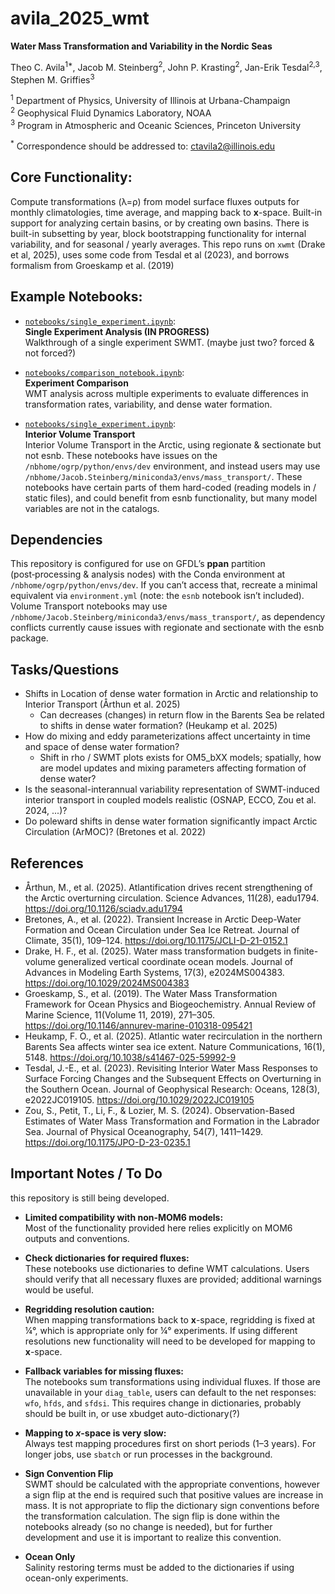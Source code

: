 # avila_2025_wmt
**Water Mass Transformation and Variability in the Nordic Seas** 

Theo C. Avila<sup>1*</sup>, Jacob M. Steinberg<sup>2</sup>, John P. Krasting<sup>2</sup>, Jan-Erik Tesdal<sup>2,3</sup>, Stephen M. Griffies<sup>3</sup><br> 

<sup>1</sup> Department of Physics, University of Illinois at Urbana-Champaign  
<sup>2</sup> Geophysical Fluid Dynamics Laboratory, NOAA  
<sup>3</sup> Program in Atmospheric and Oceanic Sciences, Princeton University    

<sup>*</sup> Correspondence should be addressed to: ctavila2@illinois.edu  

## Core Functionality:

  Compute transformations (λ=ρ) from model surface fluxes outputs for monthly climatologies, time average, and mapping back to **x**-space. Built-in support for analyzing certain basins, or by creating own basins. There is built-in subsetting by year, block bootstrapping functionality for internal variability, and for seasonal / yearly averages. This repo runs on `xwmt` (Drake et al, 2025), uses some code from Tesdal et al (2023), and borrows formalism from Groeskamp et al. (2019)

## Example Notebooks:

- [`notebooks/single_experiment.ipynb`](notebooks/single_experiment.ipynb):  
  **Single Experiment Analysis (IN PROGRESS)**  
  Walkthrough of a single experiment SWMT. (maybe just two? forced & not forced?)

- [`notebooks/comparison_notebook.ipynb`](notebooks/comparison_notebook.ipynb):  
  **Experiment Comparison**  
  WMT analysis across multiple experiments to evaluate differences in transformation rates, variability, and dense water formation.

- [`notebooks/single_experiment.ipynb`](notebooks/volume_transport_regionate/):  
  **Interior Volume Transport**  
  Interior Volume Transport in the Arctic, using regionate & sectionate but not esnb. These notebooks have issues on the `/nbhome/ogrp/python/envs/dev` environment, and instead users may use `/nbhome/Jacob.Steinberg/miniconda3/envs/mass_transport/`. These notebooks have certain parts of them hard-coded (reading models in / static files), and could benefit from esnb functionality, but many model variables are not in the catalogs. 

## Dependencies 

This repository is configured for use on GFDL’s **ppan** partition (post‑processing & analysis nodes) with the Conda environment at `/nbhome/ogrp/python/envs/dev`. If you can’t access that, recreate a minimal equivalent via `environment.yml` (note: the `esnb` notebook isn’t included). Volume Transport notebooks may use `/nbhome/Jacob.Steinberg/miniconda3/envs/mass_transport/`, as dependency conflicts currently cause issues with regionate and sectionate with the esnb package. 

## Tasks/Questions

- Shifts in Location of dense water formation in Arctic and relationship to Interior Transport (Årthun et al. 2025)
  - Can decreases (changes) in return flow in the Barents Sea be related to shifts in dense water formation? (Heukamp et al. 2025)
- How do mixing and eddy parameterizations affect uncertainty in time and space of dense water formation?
  - Shift in rho / SWMT plots exists for OM5_bXX models; spatially, how are model updates and mixing parameters affecting formation of dense water? 
- Is the seasonal-interannual variability representation of SWMT-induced interior transport in coupled models realistic (OSNAP, ECCO, Zou et al. 2024, ...)? 
- Do poleward shifts in dense water formation significantly impact Arctic Circulation (ArMOC)? (Bretones et al. 2022)
  
## References
- Årthun, M., et al. (2025). Atlantification drives recent strengthening of the Arctic overturning circulation. Science Advances, 11(28), eadu1794. https://doi.org/10.1126/sciadv.adu1794
- Bretones, A., et al. (2022). Transient Increase in Arctic Deep-Water Formation and Ocean Circulation under Sea Ice Retreat. Journal of Climate, 35(1), 109–124. https://doi.org/10.1175/JCLI-D-21-0152.1
- Drake, H. F., et al. (2025). Water mass transformation budgets in finite-volume generalized vertical coordinate ocean models. Journal of Advances in Modeling Earth Systems, 17(3), e2024MS004383. https://doi.org/10.1029/2024MS004383
- Groeskamp, S., et al. (2019). The Water Mass Transformation Framework for Ocean Physics and Biogeochemistry. Annual Review of Marine Science, 11(Volume 11, 2019), 271–305. https://doi.org/10.1146/annurev-marine-010318-095421
- Heukamp, F. O., et al. (2025). Atlantic water recirculation in the northern Barents Sea affects winter sea ice extent. Nature Communications, 16(1), 5148. https://doi.org/10.1038/s41467-025-59992-9
- Tesdal, J.-E., et al. (2023). Revisiting Interior Water Mass Responses to Surface Forcing Changes and the Subsequent Effects on Overturning in the Southern Ocean. Journal of Geophysical Research: Oceans, 128(3), e2022JC019105. https://doi.org/10.1029/2022JC019105
- Zou, S., Petit, T., Li, F., & Lozier, M. S. (2024). Observation-Based Estimates of Water Mass Transformation and Formation in the Labrador Sea. Journal of Physical Oceanography, 54(7), 1411–1429. https://doi.org/10.1175/JPO-D-23-0235.1

## Important Notes / To Do

this repository is still being developed.

- **Limited compatibility with non-MOM6 models:**  
  Most of the functionality provided here relies explicitly on MOM6 outputs and conventions.

- **Check dictionaries for required fluxes:**  
  These notebooks use dictionaries to define WMT calculations. Users should verify that all necessary fluxes are provided; additional warnings would be useful.

- **Regridding resolution caution:**  
  When mapping transformations back to **x**-space, regridding is fixed at ¼°, which is appropriate only for ¼° experiments. If using different resolutions new functionality will need to be developed for mapping to **x**-space.

- **Fallback variables for missing fluxes:**  
  The notebooks sum transformations using individual fluxes. If those are unavailable in your `diag_table`, users can default to the net responses: `wfo`, `hfds`, and `sfdsi`. This requires change in dictionaries, probably should be built in, or use xbudget auto-dictionary(?)

- **Mapping to *x*-space is very slow:**  
  Always test mapping procedures first on short periods (1–3 years). For longer jobs, use `sbatch` or run processes in the background. 

- **Sign Convention Flip**  
  SWMT should be calculated with the appropriate conventions, however a sign flip at the end is required such that positive values are increase in mass. It is not appropriate to flip the dictionary sign conventions before the transformation calculation. The sign flip is done within the notebooks already (so no change is needed), but for further development and use it is important to realize this convention. 

- **Ocean Only**  
  Salinity restoring terms must be added to the dictionaries if using ocean-only experiments.

